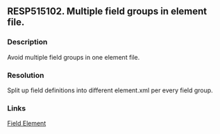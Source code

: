 ## RESP515102. Multiple field groups in element file.

### Description
Avoid multiple field groups in one element file.

### Resolution
Split up field definitions into different element.xml per every field group.

### Links
[Field Element](http://msdn.microsoft.com/en-us/library/office/aa979575.aspx)